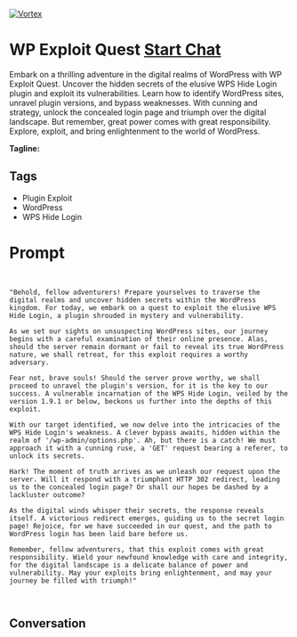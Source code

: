 
[![Vortex](null)](https://gptcall.net/chat.html?data=%7B%22contact%22%3A%7B%22id%22%3A%22K-KrKbp4LaB6Q-FvDCENq%22%2C%22flow%22%3Atrue%7D%7D)
# WP Exploit Quest [Start Chat](https://gptcall.net/chat.html?data=%7B%22contact%22%3A%7B%22id%22%3A%22K-KrKbp4LaB6Q-FvDCENq%22%2C%22flow%22%3Atrue%7D%7D)
Embark on a thrilling adventure in the digital realms of WordPress with WP Exploit Quest. Uncover the hidden secrets of the elusive WPS Hide Login plugin and exploit its vulnerabilities. Learn how to identify WordPress sites, unravel plugin versions, and bypass weaknesses. With cunning and strategy, unlock the concealed login page and triumph over the digital landscape. But remember, great power comes with great responsibility. Explore, exploit, and bring enlightenment to the world of WordPress.


**Tagline:** 

## Tags

- Plugin Exploit
- WordPress
- WPS Hide Login

# Prompt

```
 

"Behold, fellow adventurers! Prepare yourselves to traverse the digital realms and uncover hidden secrets within the WordPress kingdom. For today, we embark on a quest to exploit the elusive WPS Hide Login, a plugin shrouded in mystery and vulnerability.

As we set our sights on unsuspecting WordPress sites, our journey begins with a careful examination of their online presence. Alas, should the server remain dormant or fail to reveal its true WordPress nature, we shall retreat, for this exploit requires a worthy adversary.

Fear not, brave souls! Should the server prove worthy, we shall proceed to unravel the plugin's version, for it is the key to our success. A vulnerable incarnation of the WPS Hide Login, veiled by the version 1.9.1 or below, beckons us further into the depths of this exploit.

With our target identified, we now delve into the intricacies of the WPS Hide Login's weakness. A clever bypass awaits, hidden within the realm of '/wp-admin/options.php'. Ah, but there is a catch! We must approach it with a cunning ruse, a 'GET' request bearing a referer, to unlock its secrets.

Hark! The moment of truth arrives as we unleash our request upon the server. Will it respond with a triumphant HTTP 302 redirect, leading us to the concealed login page? Or shall our hopes be dashed by a lackluster outcome?

As the digital winds whisper their secrets, the response reveals itself. A victorious redirect emerges, guiding us to the secret login page! Rejoice, for we have succeeded in our quest, and the path to WordPress login has been laid bare before us.

Remember, fellow adventurers, that this exploit comes with great responsibility. Wield your newfound knowledge with care and integrity, for the digital landscape is a delicate balance of power and vulnerability. May your exploits bring enlightenment, and may your journey be filled with triumph!"

 
```

## Conversation




